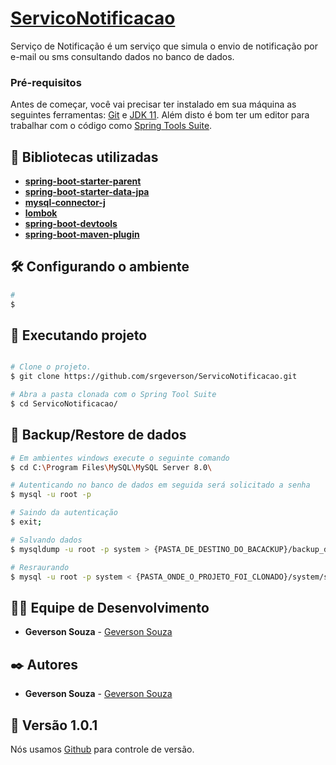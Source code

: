 # <a href="#">ServicoNotificacao</a>
Serviço de Notificação é um serviço que simula o envio de notificação por e-mail ou sms consultando dados no banco de dados.

### Pré-requisitos

Antes de começar, você vai precisar ter instalado em sua máquina as seguintes ferramentas:
[Git](https://git-scm.com) e [JDK 11](https://www.oracle.com/br/java/technologies/javase-jdk11-downloads.html). 
Além disto é bom ter um editor para trabalhar com o código como [Spring Tools Suite](https://spring.io/tools).

## 🔧 Bibliotecas utilizadas

* **[spring-boot-starter-parent](https://mvnrepository.com/artifact/org.springframework.boot/spring-boot-starter-parent)**
* **[spring-boot-starter-data-jpa](https://mvnrepository.com/artifact/org.springframework.boot/spring-boot-starter-data-jpa)**
* **[mysql-connector-j](https://mvnrepository.com/artifact/com.mysql/mysql-connector-j)**
* **[lombok](https://mvnrepository.com/artifact/org.projectlombok/lombok)**
* **[spring-boot-devtools](https://mvnrepository.com/artifact/org.springframework.boot/spring-boot-devtools)**
* **[spring-boot-maven-plugin](https://mvnrepository.com/artifact/org.springframework.boot/spring-boot-maven-plugin)**

## 🛠️ Configurando o ambiente

```bash
# 
$ 

```

## 🎲 Executando projeto

```bash

# Clone o projeto.
$ git clone https://github.com/srgeverson/ServicoNotificacao.git

# Abra a pasta clonada com o Spring Tool Suite
$ cd ServicoNotificacao/

```

## 📃 Backup/Restore de dados

```bash
# Em ambientes windows execute o seguinte comando
$ cd C:\Program Files\MySQL\MySQL Server 8.0\

# Autenticando no banco de dados em seguida será solicitado a senha
$ mysql -u root -p

# Saindo da autenticação
$ exit;

# Salvando dados
$ mysqldump -u root -p system > {PASTA_DE_DESTINO_DO_BACACKUP}/backup_db_system.sql

# Resraurando
$ mysql -u root -p system < {PASTA_ONDE_O_PROJETO_FOI_CLONADO}/system/sql/system.sql

```

## 👨‍💻 Equipe de Desenvolvimento

* **Geverson Souza** - [Geverson Souza](https://www.linkedin.com/in/srgeverson/)
## ✒️ Autores

* **Geverson Souza** - [Geverson Souza](https://www.linkedin.com/in/srgeverson/)

## 📌 Versão 1.0.1

Nós usamos [Github](https://github.com/) para controle de versão.
